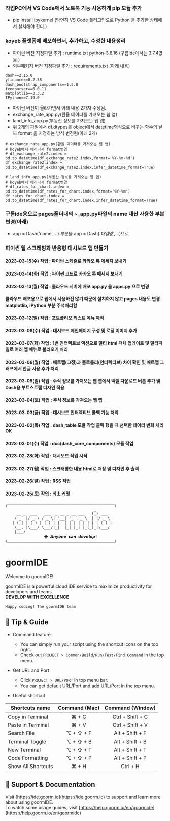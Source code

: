 ### 작업PC에서 VS Code에서 노트북 기능 사용하게 pip 모듈 추가
- pip install ipykernel (당연히 VS Code 플러그인으로 Python 을 추가한 상태에서 설치해야 한다.)

### koyeb 플랫폼에 배포하면서, 추가하고, 수정한 내용정리
- 파이썬 버전 지정파일 추가 : runtime.txt python-3.8.16 (구름ide에서는 3.7.4였음.)
- 외부패키지 버전 지정파일 추가 : requirements.txt (아래 내용)

```
dash==2.15.0
yfinance==0.2.38
dash_bootstrap_components==1.5.0
feedparser==6.0.11
matplotlib==3.3.2
IPython==7.19.0
```

- 파이썬 버전이 올라가면서 아래 내용 2가지 수정됨.
- exchange_rate_app.py(환율 데이터를 가져오는 웹 앱)
- land_info_app.py(부동산 정보를 가져오는 웹 앱)
- 위 2개의 파일에서 df.dtypes를 object에서 datetime형식으로 바꾸는 함수의 날짜 format 을 지정하는 방식 변경됨(아래 2개)

```
# exchange_rate_app.py(환율 데이터를 가져오는 웹 앱)
# koyeb에서 에러나서 format변경
# df_exchange_rate2.index = pd.to_datetime(df_exchange_rate2.index,format='%Y-%m-%d')
df_exchange_rate2.index = pd.to_datetime(df_exchange_rate2.index,infer_datetime_format=True)
```

```
# land_info_app.py(부동산 정보를 가져오는 웹 앱)
# koyeb에서 에러나서 format변경
# df_rates_for_chart.index = pd.to_datetime(df_rates_for_chart.index,format='%Y-%m')
df_rates_for_chart.index = pd.to_datetime(df_rates_for_chart.index,infer_datetime_format=True)

```

### 구름ide용으로 pages폴더내의 ~_app.py파일의 name 대신 사용한 부분 변경(아래)
- app = Dash('name',...) 부분을 app = Dash('파일명',...)으로

### 파이썬 웹 스크레핑과 반응형 대시보드 앱 만들기
#### 2023-03-15(수) 작업 : 파이썬 스케줄로 카카오 톡 메세지 보내기
#### 2023-03-14(화) 작업 : 파이썬 코드로 카카오 톡 메세지 보내기
#### 2023-03-13(월) 작업 : 클라우드 서버에 배포 app.py 을 apps.py 으로 변경
#### 클라우드 배포용으로 웹에서 사용하진 않기 때문에 설치하지 않고 pages 내용도 변경 matplotlib, iPython 부분 주석처리함
#### 2023-03-12(일) 작업 : 포트폴리오 리스트 메뉴 제작
#### 2023-03-08(수) 작업 : 대시보드 메인페이지 구성 및 로딩 이미지 추가
#### 2023-03-07(화) 작업 : 1번 인터렉트브 액션으로 멀티 html 객체 업데이트 및 멀티파일로 여러 앱 메뉴로 불러오기 처리
#### 2023-03-06(월) 작업 : 매트랩(고정)과 플로틀리(인터렉티브) 차이 확인 및 매트랩 그래프에서 한글 사용 추가 처리
#### 2023-03-05(일) 작업 : 주식 정보를 가져오는 웹 앱에서 엑셀 다운로드 버튼 추가 및 Dash용 부트스트랩 디자인 적용
#### 2023-03-04(토) 작업 : 주식 정보를 가져오는 웹 앱
#### 2023-03-03(금) 작업 : 대시보드 인터렉티브 콜백 기능 처리
#### 2023-03-02(목) 작업 : dash_table 모듈 작업 클릭 했을 때 선택한 데이터 변화 처리OK
#### 2023-03-01(수) 작업 : dcc(dash_core_components) 모듈 작업
#### 2023-02-28(화) 작업 : 대시보드 작업 시작
#### 2023-02-27(월) 작업 : 스크래핑한 내용 html로 저장 및 디자인 후 출력
#### 2023-02-26(일) 작업 : RSS 작업
#### 2023-02-25(토) 작업 : 최초 커밋

```
┌───────────────────────────────────────────────┐
                                       _       
     __ _  ___   ___  _ __ _ __ ___   (_) ___  
    / _` |/ _ \ / _ \| '__| '_ ` _ \  | |/ _ \ 
   | (_| | (_) | (_) | |  | | | | | |_| | (_) |
    \__, |\___/ \___/|_|  |_| |_| |_(_)_|\___/ 
    |___/                                      
			     🌩 𝘼𝙣𝙮𝙤𝙣𝙚 𝙘𝙖𝙣 𝙙𝙚𝙫𝙚𝙡𝙤𝙥!
└───────────────────────────────────────────────┘
```

# goormIDE
Welcome to goormIDE!

goormIDE is a powerful cloud IDE service to maximize productivity for developers and teams.  
**DEVELOP WITH EXCELLENCE**  

`Happy coding! The goormIDE team`


## 🔧 Tip & Guide

* Command feature
	* You can simply run your script using the shortcut icons on the top right.
	* Check out `PROJECT > Common/Build/Run/Test/Find Command` in the top menu.
	
* Get URL and Port
	* Click `PROJECT > URL/PORT` in top menu bar.
	* You can get default URL/Port and add URL/Port in the top menu.

* Useful shortcut
	
| Shortcuts name     | Command (Mac) | Command (Window) |
| ------------------ | :-----------: | :--------------: |
| Copy in Terminal   | ⌘ + C         | Ctrl + Shift + C |
| Paste in Terminal  | ⌘ + V         | Ctrl + Shift + V |
| Search File        | ⌥ + ⇧ + F     | Alt + Shift + F  |
| Terminal Toggle    | ⌥ + ⇧ + B     | Alt + Shift + B  |
| New Terminal       | ⌥ + ⇧ + T     | Alt + Shift + T  |
| Code Formatting    | ⌥ + ⇧ + P     | Alt + Shift + P  |
| Show All Shortcuts | ⌘ + H         | Ctrl + H         |

## 💬 Support & Documentation

Visit [https://ide.goorm.io](https://ide.goorm.io) to support and learn more about using goormIDE.  
To watch some usage guides, visit [https://help.goorm.io/en/goormide](https://help.goorm.io/en/goormide)
